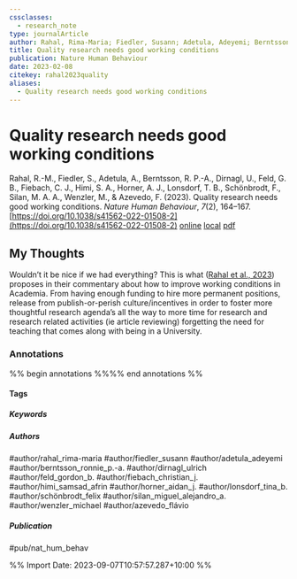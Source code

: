 ```yaml
---
cssclasses:
  - research_note
type: journalArticle
author: Rahal, Rima-Maria; Fiedler, Susann; Adetula, Adeyemi; Berntsson, Ronnie P.-A.; Dirnagl, Ulrich; Feld, Gordon B.; Fiebach, Christian J.; Himi, Samsad Afrin; Horner, Aidan J.; Lonsdorf, Tina B.; Schönbrodt, Felix; Silan, Miguel Alejandro A.; Wenzler, Michael; Azevedo, Flávio
title: Quality research needs good working conditions
publication: Nature Human Behaviour
date: 2023-02-08
citekey: rahal2023quality
aliases:
  - Quality research needs good working conditions
---
```


# Quality research needs good working conditions

Rahal, R.-M., Fiedler, S., Adetula, A., Berntsson, R. P.-A., Dirnagl, U., Feld, G. B., Fiebach, C. J., Himi, S. A., Horner, A. J., Lonsdorf, T. B., Schönbrodt, F., Silan, M. A. A., Wenzler, M., & Azevedo, F. (2023). Quality research needs good working conditions. _Nature Human Behaviour_, _7_(2), 164–167. [https://doi.org/10.1038/s41562-022-01508-2](https://doi.org/10.1038/s41562-022-01508-2)
[online](http://zotero.org/users/local/kZl3QdXV/items/KEJM8YKD) [local](zotero://select/library/items/KEJM8YKD) [pdf](file:///home/gjc216/Zotero/storage/BPXVCLJK/Rahal%20et%20al.%20-%202023%20-%20Quality%20research%20needs%20good%20working%20conditions.pdf)
 
## My Thoughts

Wouldn’t it be nice if we had everything? This is what ([Rahal et al., 2023](zotero://select/library/items/KEJM8YKD)) proposes in their commentary about how to improve working conditions in Academia. From having enough funding to hire more permanent positions, release from publish-or-perish culture/incentives in order to foster more thoughtful research agenda’s all the way to more time for research and research related activities (ie article reviewing) forgetting the need for teaching that comes along with being in a University.
 
### Annotations

%% begin annotations %%%% end annotations %%

#### Tags

##### Keywords

##### Authors

#author/rahal_rima-maria #author/fiedler_susann #author/adetula_adeyemi #author/berntsson_ronnie_p.-a. #author/dirnagl_ulrich #author/feld_gordon_b. #author/fiebach_christian_j. #author/himi_samsad_afrin #author/horner_aidan_j. #author/lonsdorf_tina_b. #author/schönbrodt_felix #author/silan_miguel_alejandro_a. #author/wenzler_michael #author/azevedo_flávio

##### Publication

#pub/nat_hum_behav


%% Import Date: 2023-09-07T10:57:57.287+10:00 %%
